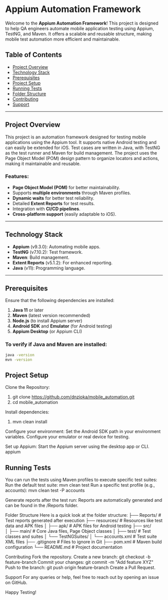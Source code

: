 # Appium Automation Framework

Welcome to the **Appium Automation Framework**! This project is designed to help QA engineers automate mobile application testing using Appium, TestNG, and Maven. It offers a scalable and reusable structure, making mobile test automation more efficient and maintainable.

## Table of Contents

- [Project Overview](#project-overview)
- [Technology Stack](#technology-stack)
- [Prerequisites](#prerequisites)
- [Project Setup](#project-setup)
- [Running Tests](#running-tests)
- [Folder Structure](#folder-structure)
- [Contributing](#contributing)
- [Support](#support)

---

## Project Overview

This project is an automation framework designed for testing mobile applications using the Appium tool. It supports native Android testing and can easily be extended for iOS. Test cases are written in Java, with TestNG as the test runner and Maven for build management. The project uses the Page Object Model (POM) design pattern to organize locators and actions, making it maintainable and reusable.

### Features:

- **Page Object Model (POM)** for better maintainability.
- Supports **multiple environments** through Maven profiles.
- **Dynamic waits** for better test reliability.
- Detailed **Extent Reports** for test results.
- Integration with **CI/CD pipelines**.
- **Cross-platform support** (easily adaptable to iOS).

---

## Technology Stack

- **Appium** (v9.3.0): Automating mobile apps.
- **TestNG** (v7.10.2): Test framework.
- **Maven**: Build management.
- **Extent Reports** (v5.1.2): For enhanced reporting.
- **Java** (v11): Programming language.

---

## Prerequisites

Ensure that the following dependencies are installed:

1. **Java 11** or later
2. **Maven** (latest version recommended)
3. **Node.js** (to install Appium server)
4. **Android SDK** and **Emulator** (for Android testing)
5. **Appium Desktop** (or Appium CLI)

### To verify if Java and Maven are installed:

```bash
java -version
mvn -version
```

## Project Setup

Clone the Repository:

1. git clone https://github.com/dnzioka/mobile_automation.git
2. cd mobile_automation

Install dependencies:

1. mvn clean install

Configure your environment:
Set the Android SDK path in your environment variables.
Configure your emulator or real device for testing.

Set up Appium:
Start the Appium server using the desktop app or CLI.
appium

## Running Tests

You can run the tests using Maven profiles to execute specific test suites:
Run the default test suite:
mvn clean test
Run a specific test profile (e.g., accounts):
mvn clean test -P accounts

Generate reports after the test run:
Reports are automatically generated and can be found in the /Reports folder.

Folder Structure
Here is a quick look at the folder structure:
├── Reports/ # Test reports generated after execution
├── resources/ # Resources like test data and APK files
│ ├── apk/ # APK files for Android testing
├── src/  
│ ├── main/ # Core Java files, Page Object classes
│ ├── test/ # Test classes and suites
│ └── TestNGSuites/
│ └── accounts.xml # Test suite XML files
├── .gitignore # Files to ignore in Git
├── pom.xml # Maven build configuration
└── README.md # Project documentation

Contributing
Fork the repository.
Create a new branch:
git checkout -b feature-branch
Commit your changes:
git commit -m "Add feature XYZ"
Push to the branch:
git push origin feature-branch
Create a Pull Request.

Support
For any queries or help, feel free to reach out by opening an issue on GitHub.

Happy Testing!
